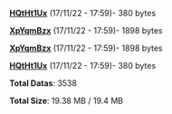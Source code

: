 [**HQtHt1Ux**](/data/HQtHt1Ux.txt) (17/11/22 - 17:59)- 380 bytes

[**XpYqmBzx**](/data/XpYqmBzx.txt) (17/11/22 - 17:59)- 1898 bytes

[**XpYqmBzx**](/data/XpYqmBzx.txt) (17/11/22 - 17:59)- 1898 bytes

[**HQtHt1Ux**](/data/HQtHt1Ux.txt) (17/11/22 - 17:59)- 380 bytes

**Total Datas**: 3538

**Total Size**: 19.38 MB / 19.4 MB